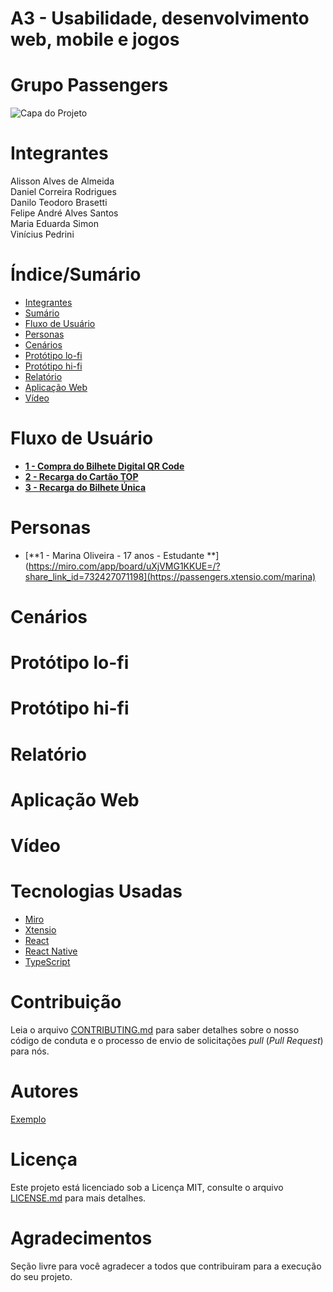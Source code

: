 # A3 - Usabilidade, desenvolvimento web, mobile e jogos   
# Grupo Passengers


![Capa do Projeto](https://picsum.photos/850/280)

# Integrantes 

Alisson Alves de Almeida <br>
Daniel Correira Rodrigues <br>
Danilo Teodoro Brasetti <br>
Felipe André Alves Santos <br>
Maria Eduarda Simon <br>
Vinícius Pedrini <br>


# Índice/Sumário

* [Integrantes](#integrantes)
* [Sumário](#índice/sumário)
* [Fluxo de Usuário](#fluxo-de-usuário)
* [Personas](#personas)
* [Cenários](#cenários)
* [Protótipo lo-fi](#protótipo-lo-fi)
* [Protótipo hi-fi](#protótipo-hi-fi)
* [Relatório](#relatório)
* [Aplicação Web](#aplicação-web)
* [Vídeo](#vídeo)


# Fluxo de Usuário 

- [**1 - Compra do Bilhete Digital QR Code**](https://miro.com/app/board/uXjVMGsXavQ=/?share_link_id=306316408096)
- [**2 - Recarga do Cartão TOP**](https://miro.com/app/board/uXjVMGxm2T8=/?share_link_id=565621297553)
- [**3 - Recarga do Bilhete Única**](https://miro.com/app/board/uXjVMG1KKUE=/?share_link_id=732427071198)

# Personas
- [**1 - Marina Oliveira - 17 anos - Estudante **](https://miro.com/app/board/uXjVMG1KKUE=/?share_link_id=732427071198](https://passengers.xtensio.com/marina)

# Cenários

# Protótipo lo-fi

# Protótipo hi-fi

# Relatório

# Aplicação Web

# Vídeo


# Tecnologias Usadas

- [Miro](https://miro.com/)
- [Xtensio](https://xtensio.com/user-persona-template/)
- [React](https://pt-br.reactjs.org/)
- [React Native](https://reactnative.dev/)
- [TypeScript](https://www.typescriptlang.org/)

# Contribuição

Leia o arquivo [CONTRIBUTING.md](CONTRIBUTING.md) para saber detalhes sobre o nosso código de conduta e o processo de envio de solicitações *pull* (*Pull Request*) para nós.

# Autores

[Exemplo](https://github.com/testing-library/react-testing-library#contributors)

# Licença

Este projeto está licenciado sob a Licença MIT,  consulte o arquivo [LICENSE.md](LICENSE.md) para mais detalhes.

# Agradecimentos

Seção livre para você agradecer a todos que contribuiram para a execução do seu projeto.

